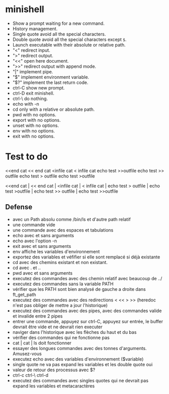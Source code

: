 # minishell

- Show a prompt waiting for a new command.
- History management.
- Single quote avoid all the special characters.
- Double quote avoid all the special characters except `$`.
- Launch executable with their absolute or relative path.
- "<" redirect input.
- ">" redirect output.
- "<<" open here document.
- ">>" redirect output with append mode.
- "|" implement pipe.
- "$" implement environment variable.
- "$?" implement the last return code.
- ctrl-C show new prompt.
- ctrl-D exit minishell.
- ctrl-\ do nothing.
- echo with -n
- cd only with a relative or absolute path.
- pwd with no options.
- export with no options.
- unset with no options.
- env with no options.
- exit  with no options.

# Test to do

<<end cat
<< end cat
<infile cat
< infile cat
echo test >>outfile
echo test >> outfile
echo test > outfile
echo test >outfile

<<end cat | << end cat | <infile cat | < infile cat | echo test > outfile | echo test >outfile | echo test >> outfile | echo test >>outfile

## Defense ##

- avec un Path absolu comme /bin/ls et d'autre path relatif
- une commande vide
- une commande avec des espaces et tabulations
- echo avec et sans arguments
- echo avec l'option -n
- exit avec et sans arguments
- env affiche les variables d'environnement
- exportez des variables et véfifier si elle sont remplacé si déjà existante
- cd avec des chemins existant et non existant.
- cd avec . et ..
- pwd avec et sans arguments
- executez des commandes avec des chemin relatif avec beaucoup de ../
- executez des commandes sans la variable PATH
- vérifier que les PATH sont bien analysé de gauche a droite dans ft_get_path
- executez des commandes avec des redirections < << > >> (heredoc n'est pas obliger de mettre a jour l'historique)
- executez des commandes avec des pipes, avec des commandes valide et invalide entre 2 pipes
- entrer une commande, appuyez sur ctrl-C, appuyez sur entrée, le buffer devrait être vide et ne devrait rien executer
- naviger dans l'historique avec les flèches du haut et du bas
- vérifier des commandes qui ne fonctionne pas
- cat | cat | ls doit fonctionner
- essayer des longues commandes avec des tonnes d'arguments. Amusez-vous
- executez echo avec des variables d'environnement ($variable)
- single quote ne va pas expand les variables et les double quote oui
- valeur de retour des processus avec $?
- ctrl-c ctrl-\ ctrl-d
- executez des commandes avec singles quotes qui ne devrait pas expand les variables et metacaractères